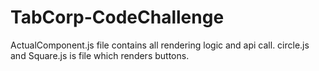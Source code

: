 # TabCorp-CodeChallenge

ActualComponent.js file contains all rendering logic and api call.
circle.js and Square.js is file which renders buttons.


